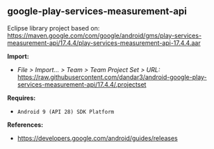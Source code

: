 ## google-play-services-measurement-api

Eclipse library project based on:<br/>
https://maven.google.com/com/google/android/gms/play-services-measurement-api/17.4.4/play-services-measurement-api-17.4.4.aar

**Import:**
- _File > Import... > Team > Team Project Set > URL:_<br/>
  https://raw.githubusercontent.com/dandar3/android-google-play-services-measurement-api/17.4.4/.projectset

**Requires:**
- `Android 9 (API 28) SDK Platform`

**References:**
- https://developers.google.com/android/guides/releases